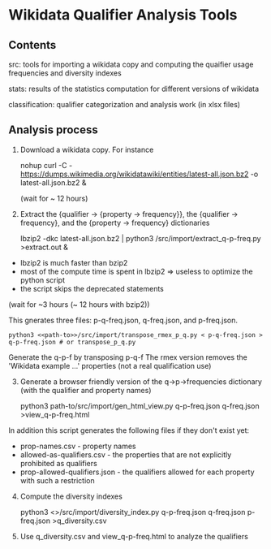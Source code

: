 # Wikidata Qualifier Analysis Tools

## Contents

src: tools for importing a wikidata copy and computing the quaifier usage frequencies and diversity indexes

stats: results of the statistics computation for different versions of wikidata

classification: qualifier categorization and analysis work (in xlsx files)


## Analysis process

1. Download a wikidata copy. For instance

    nohup curl -C - https://dumps.wikimedia.org/wikidatawiki/entities/latest-all.json.bz2 -o latest-all.json.bz2 &

   (wait for ~ 12 hours)

2. Extract the {qualifier -> {property -> frequency}}, the {qualifier -> frequency}, and the {property -> frequency} dictionaries

    lbzip2 -dkc latest-all.json.bz2 | python3 <path-to>/src/import/extract_q-p-freq.py >extract.out &
  
  - lbzip2 is much faster than bzip2
  - most of the compute time is spent in lbzip2 => useless to optimize the python script
  - the script skips the deprecated statements
  
  (wait for ~3 hours (~ 12 hours with bzip2))

  This gnerates three files: p-q-freq.json, q-freq.json, and p-freq.json.

    python3 <<path-to>>/src/import/transpose_rmex_p_q.py < p-q-freq.json > q-p-freq.json # or transpose_p_q.py

  Generate the q-p-f by transposing p-q-f
  The rmex version removes the 'Wikidata example ...' properties (not a real qualification use)


3. Generate a browser friendly version of the q->p->frequencies dictionary (with the qualifier and property names)

    python3 path-to/src/import/gen_html_view.py q-p-freq.json q-freq.json >view_q-p-freq.html

  In addition this script generates the following files if they don't exist yet: 
  - prop-names.csv - property names
  - allowed-as-qualifiers.csv  - the properties that are not explicitly prohibited as qualifiers
  - prop-allowed-qualifiers.json - the qualifiers allowed for each property with such a restriction


4. Compute the diversity indexes

    python3 <<path-to>>/src/import/diversity_index.py q-p-freq.json q-freq.json p-freq.json  >q_diversity.csv

2. Use q_diversity.csv and view_q-p-freq.html to analyze the qualifiers